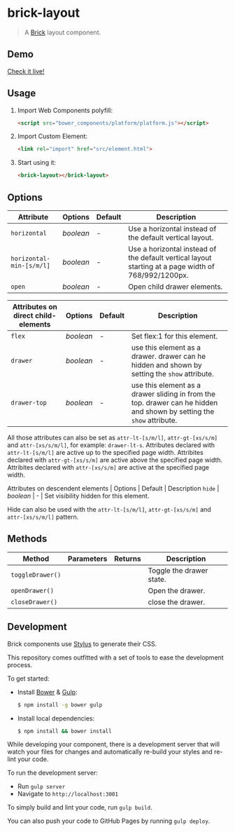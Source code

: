 # brick-layout

> A [Brick](https://github.com/mozbrick/brick/) layout component.

## Demo

[Check it live!](http://mozbrick.github.io/brick-layout)

## Usage

1. Import Web Components polyfill:

    ```html
    <script src="bower_components/platform/platform.js"></script>
    ```

2. Import Custom Element:

    ```html
    <link rel="import" href="src/element.html">
    ```

3. Start using it:

    ```html
    <brick-layout></brick-layout>
    ```

## Options

Attribute           | Options     | Default      | Description
---                 | ---         | ---          | ---
`horizontal`        | *boolean*   | -            | Use a horizontal instead of the default vertical layout.
`horizontal-min-[s/m/l]`  | *boolean*   | -            | Use a horizontal instead of the default vertical layout starting at a page width of 768/992/1200px.
`open`              | *boolean*   | -            | Open child drawer elements.

Attributes on direct child-elements | Options     | Default      | Description
---                          | ---         | ---          | ---
`flex`                       | *boolean*   | -            | Set flex:1 for this element.
`drawer`                     | *boolean*   | -            | use this element as a drawer. drawer can he hidden and shown by setting the `show` attribute.
`drawer-top`                 | *boolean*   | -            | use this element as a drawer sliding in from the top. drawer can he hidden and shown by setting the `show` attribute.

All those attributes can also be set as `attr-lt-[s/m/l]`, `attr-gt-[xs/s/m]` and `attr-[xs/s/m/l]`, for example: `drawer-lt-s`.
Attributes declared with `attr-lt-[s/m/l]` are active up to the specified page width.
Attribites declared with `attr-gt-[xs/s/m]` are active above the specified page width.
Attribites declared with `attr-[xs/s/m]` are active at the specified page width.

Attributes on descendent elements | Options     | Default      | Description
`hide`                            | *boolean*   | -            | Set visibility hidden for this element. 

Hide can also be used with the `attr-lt-[s/m/l]`, `attr-gt-[xs/s/m]` and `attr-[xs/s/m/l]` pattern.

## Methods

Method          | Parameters   | Returns     | Description
---             | ---          | ---         | ---
`toggleDrawer()`|              |             | Toggle the drawer state.
`openDrawer()`  |              |             | Open the drawer.
`closeDrawer()` |              |             | close the drawer.

## Development

Brick components use [Stylus](http://learnboost.github.com/stylus/) to generate their CSS.

This repository comes outfitted with a set of tools to ease the development process.

To get started:

* Install [Bower](http://bower.io/) & [Gulp](http://gulpjs.com/):

    ```sh
    $ npm install -g bower gulp
    ```

* Install local dependencies:

    ```sh
    $ npm install && bower install
    ```

While developing your component, there is a development server that will watch your files for changes and automatically re-build your styles and re-lint your code.

To run the development server:

* Run `gulp server`
* Navigate to `http://localhost:3001`

To simply build and lint your code, run `gulp build`.

You can also push your code to GitHub Pages by running `gulp deploy`.
